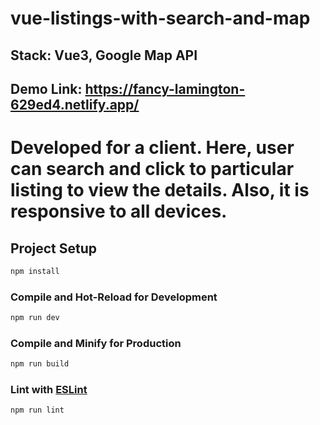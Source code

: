 # vue-listings-with-search-and-map

## Stack: Vue3, Google Map API

## Demo Link: https://fancy-lamington-629ed4.netlify.app/

# Developed for a client. Here, user can search and click to particular listing to view the details. Also, it is responsive to all devices.



## Project Setup

```sh
npm install
```

### Compile and Hot-Reload for Development

```sh
npm run dev
```

### Compile and Minify for Production

```sh
npm run build
```

### Lint with [ESLint](https://eslint.org/)

```sh
npm run lint
```
